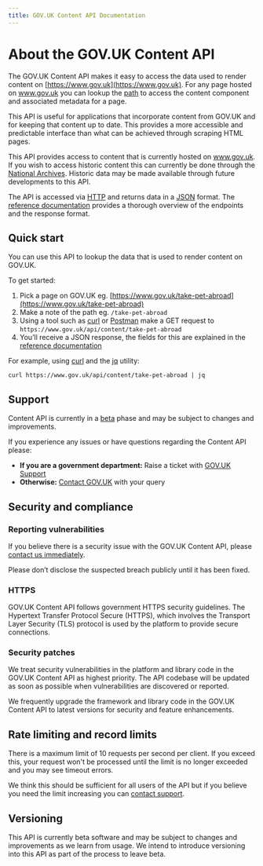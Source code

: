 ```yaml
---
title: GOV.UK Content API Documentation
---
```


# About the GOV.UK Content API

The GOV.UK Content API makes it easy to access the data used to render content
on [https://www.gov.uk](https://www.gov.uk). For any page hosted on www.gov.uk
you can lookup the [path](#quick-start) to access the content component and
associated metadata for a page.

This API is useful for applications that incorporate content from GOV.UK and
for keeping that content up to date. This provides a more accessible and
predictable interface than what can be achieved through scraping HTML pages.

This API provides access to content that is currently hosted on www.gov.uk. If
you wish to access historic content this can currently be done through the
[National Archives][]. Historic data may be made available through future
developments to this API.

The API is accessed via [HTTP][] and returns data in a [JSON][] format. The
[reference documentation](reference.html) provides a thorough overview of the
endpoints and the response format.

## Quick start

You can use this API to lookup the data that is used to render content on
GOV.UK.

To get started:

 1. Pick a page on GOV.UK eg. [https://www.gov.uk/take-pet-abroad](https://www.gov.uk/take-pet-abroad)
 2. Make a note of the path eg. `/take-pet-abroad`
 3. Using a tool such as [curl](https://curl.haxx.se/) or [Postman](https://www.getpostman.com/) make a GET request to `https://www.gov.uk/api/content/take-pet-abroad`
 4. You’ll receive a JSON response, the fields for this are explained in the [reference documentation](reference.html)

For example, using [curl](https://curl.haxx.se/) and the [jq](https://stedolan.github.io/jq/) utility:

```shell
curl https://www.gov.uk/api/content/take-pet-abroad | jq
```

## Support

Content API is currently in a [beta](https://www.gov.uk/help/beta) phase and may
be subject to changes and improvements.

If you experience any issues or have questions regarding the Content API please:

- **If you are a government department:** Raise a ticket with [GOV.UK Support][]
- **Otherwise:** [Contact GOV.UK][] with your query

## Security and compliance

### Reporting vulnerabilities

If you believe there is a security issue with the GOV.UK Content API, please
[contact us immediately](#support).

Please don’t disclose the suspected breach publicly until it has been fixed.

### HTTPS

GOV.UK Content API follows government HTTPS security guidelines. The Hypertext
Transfer Protocol Secure (HTTPS), which involves the Transport Layer Security
(TLS) protocol is used by the platform to provide secure connections.

### Security patches

We treat security vulnerabilities in the platform and library code in the GOV.UK
Content API as highest priority. The API codebase will be updated as soon as
possible when vulnerabilities are discovered or reported.

We frequently upgrade the framework and library code in the GOV.UK Content API
to latest versions for security and feature enhancements.

## Rate limiting and record limits

There is a maximum limit of 10 requests per second per client. If you exceed
this, your request won't be processed until the limit is no longer exceeded
and you may see timeout errors.

We think this should be sufficient for all users of the API but if you believe
you need the limit increasing you can [contact support](#support).

## Versioning

This API is currently beta software and may be subject to changes and
improvements as we learn from usage. We intend to introduce versioning into
this API as part of the process to leave beta.

[National Archives]: http://webarchive.nationalarchives.gov.uk/*/https://www.gov.uk/
[HTTP]: https://en.wikipedia.org/wiki/Hypertext_Transfer_Protocol
[JSON]: https://en.wikipedia.org/wiki/JSON
[GOV.UK Support]: https://support.publishing.service.gov.uk
[Contact GOV.UK]: https://www.gov.uk/contact/govuk
